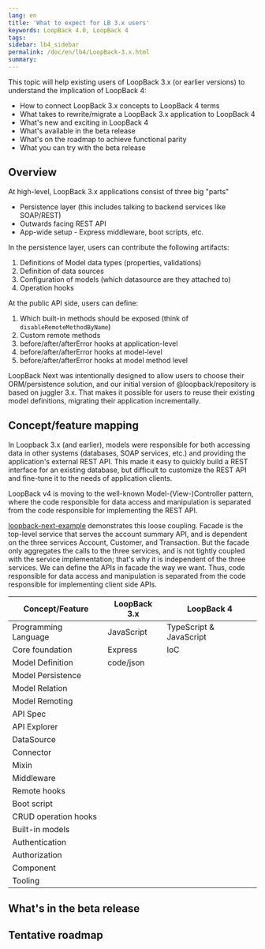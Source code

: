 ```yaml
---
lang: en
title: 'What to expect for LB 3.x users'
keywords: LoopBack 4.0, LoopBack 4
tags:
sidebar: lb4_sidebar
permalink: /doc/en/lb4/LoopBack-3.x.html
summary:
---
```


This topic will help existing users of LoopBack 3.x (or earlier versions) to understand the implication of LoopBack 4:

- How to connect LoopBack 3.x concepts to LoopBack 4 terms
- What takes to rewrite/migrate a LoopBack 3.x application to LoopBack 4
- What's new and exciting in LoopBack 4
- What's available in the beta release
- What's on the roadmap to achieve functional parity
- What you can try with the beta release 

## Overview

At high-level, LoopBack 3.x applications consist of three big "parts"

  - Persistence layer (this includes talking to backend services like SOAP/REST)
  - Outwards facing REST API
  - App-wide setup - Express middleware, boot scripts, etc.

In the persistence layer, users can contribute the following artifacts:

  1. Definitions of Model data types (properties, validations)
  2. Definition of data sources
  3. Configuration of models (which datasource are they attached to)
  4. Operation hooks

At the public API side, users can define:

  1. Which built-in methods should be exposed (think of `disableRemoteMethodByName`)
  1. Custom remote methods
  2. before/after/afterError hooks at application-level
  3. before/after/afterError hooks at model-level
  4. before/after/afterError hooks at model method level

LoopBack Next was intentionally designed to allow users to choose their ORM/persistence solution, and our initial version of @loopback/repository is based on juggler 3.x. That makes it possible for users to reuse their existing model definitions, migrating their application incrementally.

## Concept/feature mapping

In Loopback 3.x (and earlier), models were responsible for both accessing data in other systems (databases, SOAP services, etc.) and providing the application's external REST API. This made it easy to quickly build a REST interface for an existing database, but difficult to customize the REST API and fine-tune it to the needs of application clients.

LoopBack v4 is moving to the well-known Model-(View-)Controller pattern, where the code responsible for data access and manipulation is separated from the code responsible for implementing the REST API.

[loopback-next-example](https://github.com/strongloop/loopback-next-example) demonstrates this loose coupling. Facade is the top-level service that serves the account summary API, and is dependent on the three services Account, Customer, and Transaction. But the facade only aggregates the calls to the three services, and is not tightly coupled with the service implementation; that's why it is independent of the three services. We can define the APIs in facade the way we want. Thus, code responsible for data access and manipulation is separated from the code responsible for implementing client side APIs.


| Concept/Feature       | LoopBack 3.x | LoopBack 4                        |
| --------------------- | ------------ | --------------------------------- |
| Programming Language  | JavaScript   | TypeScript & JavaScript           |
| Core foundation       | Express      | IoC                               |
| Model Definition      | code/json    |            |
| Model Persistence     |              |            |
| Model Relation        |              |            |
| Model Remoting        |              |            |
| API Spec              |              |            |
| API Explorer          |              |            |
| DataSource            |              |            |
| Connector             |              |            |
| Mixin                 |              |            |
| Middleware            |              |            |
| Remote hooks          |              |            |
| Boot script           |              |            |
| CRUD operation hooks  |              |            |
| Built-in models       |              |            |
| Authentication        |              |            |
| Authorization         |              |            |
| Component             |              |            |
| Tooling               |              |            |


## What's in the beta release

## Tentative roadmap 

